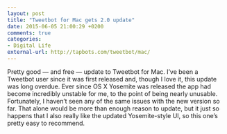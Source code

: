 ```yaml
---
layout: post
title: "Tweetbot for Mac gets 2.0 update"
date: 2015-06-05 21:00:29 +0200
comments: true
categories: 
- Digital Life
external-url: http://tapbots.com/tweetbot/mac/
---
```


Pretty good — and free — update to Tweetbot for Mac. I’ve been a Tweetbot user since it was first released and, though I love it, this update was long overdue. Ever since OS X Yosemite was released the app had become incredibly unstable for me, to the point of being nearly unusable. Fortunately, I haven’t seen any of the same issues with the new version so far. That alone would be more than enough reason to update, but it just so happens that I also really like the updated Yosemite-style UI, so this one’s pretty easy to recommend.